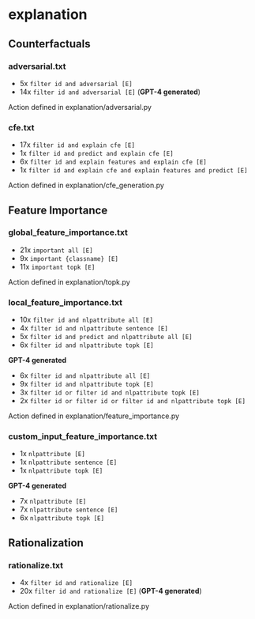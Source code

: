 # explanation

## Counterfactuals

### adversarial.txt
* 5x `filter id and adversarial [E]`
* 14x `filter id and adversarial [E]` (**GPT-4 generated**)

Action defined in explanation/adversarial.py

### cfe.txt
* 17x `filter id and explain cfe [E]`
* 1x `filter id and predict and explain cfe [E]`
* 6x `filter id and explain features and explain cfe [E]`
* 1x `filter id and explain cfe and explain features and predict [E]`

Action defined in explanation/cfe_generation.py


## Feature Importance

### global_feature_importance.txt
* 21x `important all [E]`
* 9x `important {classname} [E]`
* 11x `important topk [E]`

Action defined in explanation/topk.py

### local_feature_importance.txt
* 10x `filter id and nlpattribute all [E]`
* 4x `filter id and nlpattribute sentence [E]`
* 5x `filter id and predict and nlpattribute all [E]`
* 6x `filter id and nlpattribute topk [E]`

**GPT-4 generated**
* 6x `filter id and nlpattribute all [E]`
* 9x `filter id and nlpattribute topk [E]`
* 3x `filter id or filter id and nlpattribute topk [E]`
* 2x `filter id or filter id or filter id and nlpattribute topk [E]`

Action defined in explanation/feature_importance.py

### custom_input_feature_importance.txt
* 1x `nlpattribute [E]`
* 1x `nlpattribute sentence [E]`
* 1x `nlpattribute topk [E]`

**GPT-4 generated**
* 7x `nlpattribute [E]`
* 7x `nlpattribute sentence [E]`
* 6x `nlpattribute topk [E]`


## Rationalization

### rationalize.txt
* 4x `filter id and rationalize [E]`
* 20x `filter id and rationalize [E]` (**GPT-4 generated**)

Action defined in explanation/rationalize.py

